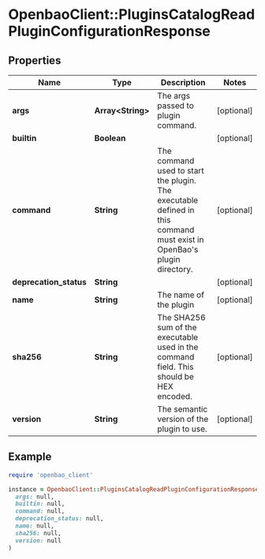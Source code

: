 # OpenbaoClient::PluginsCatalogReadPluginConfigurationResponse

## Properties

| Name | Type | Description | Notes |
| ---- | ---- | ----------- | ----- |
| **args** | **Array&lt;String&gt;** | The args passed to plugin command. | [optional] |
| **builtin** | **Boolean** |  | [optional] |
| **command** | **String** | The command used to start the plugin. The executable defined in this command must exist in OpenBao&#39;s plugin directory. | [optional] |
| **deprecation_status** | **String** |  | [optional] |
| **name** | **String** | The name of the plugin | [optional] |
| **sha256** | **String** | The SHA256 sum of the executable used in the command field. This should be HEX encoded. | [optional] |
| **version** | **String** | The semantic version of the plugin to use. | [optional] |

## Example

```ruby
require 'openbao_client'

instance = OpenbaoClient::PluginsCatalogReadPluginConfigurationResponse.new(
  args: null,
  builtin: null,
  command: null,
  deprecation_status: null,
  name: null,
  sha256: null,
  version: null
)
```

